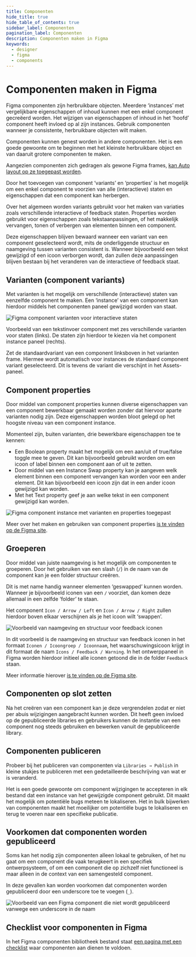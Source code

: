 ```yaml
---
title: Componenten
hide_title: true
hide_table_of_contents: true
sidebar_label: Componenten
pagination_label: Componenten
description: Componenten maken in Figma
keywords:
  - designer
  - figma
  - components
---
```


# Componenten maken in Figma

Figma componenten zijn herbruikbare objecten. Meerdere ‘instances’ met vergelijkbare eigenschappen of inhoud kunnen met een enkel component gecreëerd worden. Het wijzigen van eigenschappen of inhoud in het ‘hoofd’ component heeft invloed op al zijn instances. Gebruik componenten wanneer je consistente, herbruikbare objecten wilt maken.

Componenten kunnen genest worden in andere componenten. Het is een goede gewoonte om te beginnen met het kleinste herbruikbare object en van daaruit grotere componenten te maken.

Aangezien componenten zich gedragen als gewone Figma frames, [kan Auto layout op ze toegepast worden](08-figma-autolayout.md).

Door het toevoegen van component ‘variants’ en ‘properties’ is het mogelijk om een enkel component te voorzien van alle (interactieve) staten en eigenschappen dat een component kan herbergen.

Over het algemeen worden variants gebruikt voor het maken van variaties zoals verschillende interactieve of feedback staten. Properties worden gebruikt voor eigenschappen zoals tekstaanpassingen, of het makkelijk vervangen, tonen of verbergen van elementen binnen een component.

Deze eigenschappen blijven bewaard wanneer een variant van een component geselecteerd wordt, mits de onderliggende structuur en naamgeving tussen varianten consistent is. Wanneer bijvoorbeeld een tekst gewijzigd of een icoon verborgen wordt, dan zullen deze aanpassingen blijven bestaan bij het veranderen van de interactieve of feedback staat.

## Varianten (component variants)

Met varianten is het mogelijk om verschillende (interactieve) staten van eenzelfde component te maken. Een ‘instance’ van een component kan hierdoor middels het componenten paneel gewijzigd worden van staat.

![Figma component varianten voor interactieve staten](https://user-images.githubusercontent.com/248921/174887897-e4576061-f946-4833-a746-f7fb05a3c117.png)

Voorbeeld van een tekstinvoer component met zes verschillende varianten voor staten (links). De staten zijn hierdoor te kiezen via het component instance paneel (rechts).

Zet de standaardvariant van een component linksboven in het varianten frame. Hiermee wordt automatisch voor instances de standaard component variant geselecteerd. Dit is tevens de variant die verschijnt in het Assets-paneel.

## Component properties

Door middel van component properties kunnen diverse eigenschappen van een component bewerkbaar gemaakt worden zonder dat hiervoor aparte varianten nodig zijn. Deze eigenschappen worden bloot gelegd op het hoogste niveau van een component instance.

Momenteel zijn, buiten varianten, drie bewerkbare eigenschappen toe te kennen:

- Een Boolean property maakt het mogelijk om een aan/uit of true/false toggle mee te geven. Dit kan bijvoorbeeld gebruikt worden om een icoon of label binnen een component aan of uit te zetten.
- Door middel van een Instance Swap property kan je aangeven welk element binnen een component vervangen kan worden voor een ander element. Dit kan bijvoorbeeld een icoon zijn dat in een ander icoon gewijzigd kan worden.
- Met het Text property geef je aan welke tekst in een component gewijzigd kan worden.

![Figma component instance met varianten en properties toegepast](https://user-images.githubusercontent.com/248921/174809547-561cb329-6747-411d-88ca-5f818e31d202.png)

Meer over het maken en gebruiken van component properties [is te vinden op de Figma site](https://help.figma.com/hc/en-us/articles/5579474826519-Create-and-use-component-properties).

## Groeperen

Door middel van juiste naamgeving is het mogelijk om componenten te groeperen. Door het gebruiken van een slash (`/`) in de naam van de component kan je een folder structuur creëren.

Dit is met name handig wanneer elementen ‘geswapped’ kunnen worden. Wanneer je bijvoorbeeld iconen van een `/` voorziet, dan komen deze allemaal in een zelfde ‘folder’ te staan.

Het component `Icon / Arrow / Left` en `Icon / Arrow / Right` zullen hierdoor boven elkaar verschijnen als je het icoon wilt ‘swappen’.

![Voorbeeld van naamgeving en structuur voor feedback iconen](https://user-images.githubusercontent.com/248921/175311058-bf0cfb4a-b19c-4681-b82f-cf65b12fe70b.png)

In dit voorbeeld is de naamgeving en structuur van feedback iconen in het formaat `Iconen / Icoongroep / Icoonnaam`, het waarschuwingsicoon krijgt in dit formaat de naam `Icons / Feedback / Warning`. In het ontwerppaneel in Figma worden hierdoor initieel alle iconen getoond die in de folder `Feedback` staan.

Meer informatie hierover [is te vinden op de Figma site](https://help.figma.com/hc/en-us/articles/360038663994-Name-and-organize-components).

## Componenten op slot zetten

Na het creëren van een component kan je deze vergrendelen zodat er niet per abuis wijzigingen aangebracht kunnen worden. Dit heeft geen invloed op de gepubliceerde libraries en gebruikers kunnen de instantie van een component nog steeds gebruiken en bewerken vanuit de gepubliceerde library.

## Componenten publiceren

Probeer bij het publiceren van componenten via `Libraries → Publish` in kleine stukjes te publiceren met een gedetailleerde beschrijving van wat er is veranderd.

Het is een goede gewoonte om component wijzigingen te accepteren in elk bestand dat een instance van het gewijzigde component gebruikt. Dit maakt het mogelijk om potentiële bugs meteen te lokaliseren. Het in bulk bijwerken van componenten maakt het moeilijker om potentiële bugs te lokaliseren en terug te voeren naar een specifieke publicatie.

## Voorkomen dat componenten worden gepubliceerd

Soms kan het nodig zijn componenten alleen lokaal te gebruiken, of het nu gaat om een component die vaak terugkeert in een specifiek ontwerpsysteem, of om een component die op zichzelf niet functioneel is maar alleen in de context van een samengesteld component.

In deze gevallen kan worden voorkomen dat componenten worden gepubliceerd door een underscore toe te voegen (`_`).

![Voorbeeld van een Figma component die niet wordt gepubliceerd vanwege een underscore in de naam](https://user-images.githubusercontent.com/248921/145391406-353368de-c7b7-49e8-88fd-cd1a5018dd41.png)

## Checklist voor componenten in Figma

In het Figma componenten bibliotheek bestand staat [een pagina met een checklist](https://www.figma.com/file/gqQhMe3gj4YlC6JrZOWiCv/?node-id=2849%3A3859) waar componenten aan dienen te voldoen.
